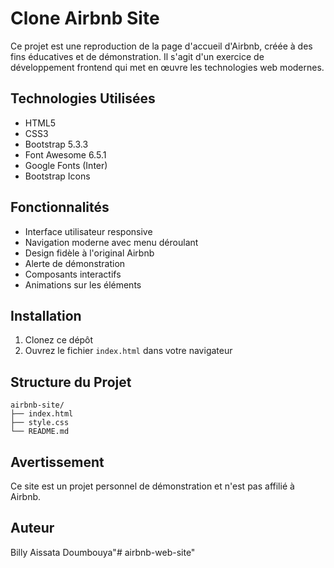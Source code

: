 # Clone Airbnb Site

Ce projet est une reproduction de la page d'accueil d'Airbnb, créée à des fins éducatives et de démonstration. Il s'agit d'un exercice de développement frontend qui met en œuvre les technologies web modernes.

## Technologies Utilisées

- HTML5
- CSS3
- Bootstrap 5.3.3
- Font Awesome 6.5.1
- Google Fonts (Inter)
- Bootstrap Icons

## Fonctionnalités

- Interface utilisateur responsive
- Navigation moderne avec menu déroulant
- Design fidèle à l'original Airbnb
- Alerte de démonstration
- Composants interactifs
- Animations sur les éléments

## Installation

1. Clonez ce dépôt
2. Ouvrez le fichier `index.html` dans votre navigateur

## Structure du Projet

```
airbnb-site/
├── index.html
├── style.css
└── README.md
```

## Avertissement

Ce site est un projet personnel de démonstration et n'est pas affilié à Airbnb.

## Auteur

Billy Aissata Doumbouya"# airbnb-web-site" 
